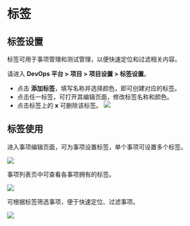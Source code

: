 # 标签

## 标签设置

标签可用于事项管理和测试管理，以便快速定位和过滤相关内容。

请进入 **DevOps 平台 > 项目 > 项目设置 > 标签设置**。

* 点击 **添加标签**，填写名称并选择颜色，即可创建对应的标签。
* 点击任一标签，可打开其编辑页面，修改标签名称和颜色。
* 点击标签上的 **x** 可删除该标签。
![](https://terminus-paas.oss-cn-hangzhou.aliyuncs.com/paas-doc/2021/08/23/245226fa-4dde-4aa0-8ba2-5fc1ad984135.png)

## 标签使用

进入事项编辑页面，可为事项设置标签，单个事项可设置多个标签。

![](https://terminus-paas.oss-cn-hangzhou.aliyuncs.com/paas-doc/2021/08/23/b5cdcd9a-f8de-4d6d-b198-6f72d916ae27.png)

事项列表页中可查看各事项拥有的标签。

![](https://terminus-paas.oss-cn-hangzhou.aliyuncs.com/paas-doc/2021/08/23/ef57b65e-5e8b-42af-82d9-0c401897e744.png)

可根据标签筛选事项，便于快速定位、过滤事项。

![](https://terminus-paas.oss-cn-hangzhou.aliyuncs.com/paas-doc/2021/08/23/f60d0949-e881-41f6-b46b-071ef329270c.png)
